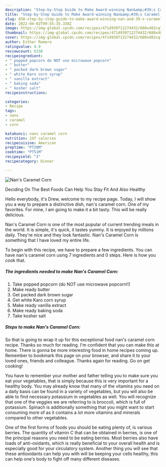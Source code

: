 ```yaml
---
description: "Step-by-Step Guide to Make Award-winning Nan&amp;#39;s Caramel Corn"
title: "Step-by-Step Guide to Make Award-winning Nan&amp;#39;s Caramel Corn"
slug: 658-step-by-step-guide-to-make-award-winning-nan-and-39-s-caramel-corn
date: 2022-04-02T09:55:35.338Z
image: https://img-global.cpcdn.com/recipes/4714939712274432/680x482cq70/nans-caramel-corn-recipe-main-photo.jpg
thumbnail: https://img-global.cpcdn.com/recipes/4714939712274432/680x482cq70/nans-caramel-corn-recipe-main-photo.jpg
cover: https://img-global.cpcdn.com/recipes/4714939712274432/680x482cq70/nans-caramel-corn-recipe-main-photo.jpg
author: Esther Romero
ratingvalue: 4.9
reviewcount: 6338
recipeingredient:
- " popped popcorn do NOT use microwave popcorn"
- " butter"
- " packed dark brown sugar"
- " white Karo corn syrup"
- " vanilla extract"
- " baking soda"
- " kosher salt"
recipeinstructions:

categories:
- Recipe
tags:
- nans
- caramel
- corn

katakunci: nans caramel corn 
nutrition: 147 calories
recipecuisine: American
preptime: "PT20M"
cooktime: "PT51M"
recipeyield: "3"
recipecategory: Dinner

---
```



![Nan&#39;s Caramel Corn](https://img-global.cpcdn.com/recipes/4714939712274432/680x482cq70/nans-caramel-corn-recipe-main-photo.jpg)

Deciding On The Best Foods Can Help You Stay Fit And Also Healthy

Hello everybody, it's Drew, welcome to my recipe page. Today, I will show you a way to prepare a distinctive dish, nan&#39;s caramel corn. One of my favorites. For mine, I am going to make it a bit tasty. This will be really delicious.

Nan&#39;s Caramel Corn is one of the most popular of current trending meals in the world. It is simple, it's quick, it tastes yummy. It is enjoyed by millions daily. They're nice and they look fantastic. Nan&#39;s Caramel Corn is something that I have loved my entire life.




To begin with this recipe, we have to prepare a few ingredients. You can have nan&#39;s caramel corn using 7 ingredients and 0 steps. Here is how you cook that.

<!--inarticleads1-->

##### The ingredients needed to make Nan&#39;s Caramel Corn:

1. Take  popped popcorn (do NOT use microwave popcorn!!)
1. Make ready  butter
1. Get  packed dark brown sugar
1. Get  white Karo corn syrup
1. Make ready  vanilla extract
1. Make ready  baking soda
1. Take  kosher salt




<!--inarticleads2-->

##### Steps to make Nan&#39;s Caramel Corn:





So that is going to wrap it up for this exceptional food nan&#39;s caramel corn recipe. Thanks so much for reading. I'm confident that you can make this at home. There is gonna be more interesting food in home recipes coming up. Remember to bookmark this page on your browser, and share it to your loved ones, friends and colleague. Thanks again for reading. Go on get cooking!

You have to remember your mother and father telling you to make sure you eat your vegetables, that is simply because this is very important for a healthy body. You may already know that many of the vitamins you need on a daily basis can be found in a variety of vegetables, but you will also be able to find necessary potassium in vegetables as well. You will recognize that one of the veggies we are referring to is broccoli, which is full of potassium. Spinach is additionally something that you might want to start consuming more of as it contains a lot more vitamins and minerals compared to other vegetables.

One of the first forms of foods you should be eating plenty of, is various berries. The quantity of vitamin C that can be obtained in berries, is one of the principal reasons you need to be eating berries. Most berries also have loads of anti-oxidants, which is really beneficial to your overall health and is especially good for your circulatory system. Another thing you will see that these antioxidants can help you with will be keeping your cells healthy, this can help one's body to fight off many different diseases.
